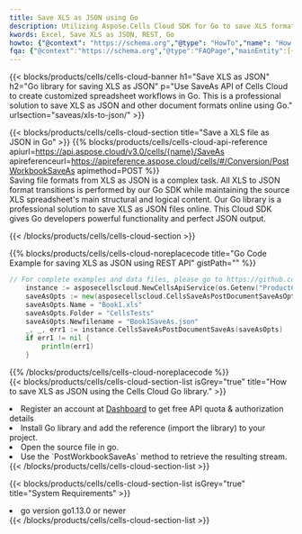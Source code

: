 ```yaml
---
title: Save XLS as JSON using Go 
description: Utilizing Aspose.Cells Cloud SDK for Go to save XLS format file as JSON format file. 
kwords: Excel, Save XLS as JSON, REST, Go
howto: {"@context": "https://schema.org","@type": "HowTo","name": "How to save XLS as JSON using the Cells Cloud Go library.","description": "How to save XLS as JSON using the Cells Cloud Go library.","image": {"@type": "ImageObject"},"url": "/go/saveas/xls-to-json/","step": [{ "@type": "HowToStep","name": "How to save XLS as JSON using the Cells Cloud Go library. step 1", "image": {"@type": "ImageObject",},"url": "/go/saveas/xls-to-json/","text": "Register an account at <a href='https://dashboard.aspose.cloud/'>Dashboard</a> to get free API quota & authorization details",},{ "@type": "HowToStep","name": "How to save XLS as JSON using the Cells Cloud Go library. step 1", "image": {"@type": "ImageObject",},"url": "/go/saveas/xls-to-json/","text": "Install Go library and add the reference (import the library) to your project.",},{ "@type": "HowToStep","name": "How to save XLS as JSON using the Cells Cloud Go library. step 1", "image": {"@type": "ImageObject",},"url": "/go/saveas/xls-to-json/","text": "Open the source file in go.",},{ "@type": "HowToStep","name": "How to save XLS as JSON using the Cells Cloud Go library. step 1", "image": {"@type": "ImageObject",},"url": "/go/saveas/xls-to-json/","text": "Use the `PostWorkbookSaveAs` method to retrieve the resulting stream.",}, ],"supply": {"@type": "HowToSupply","name": "document"},"tool": [{"@type": "HowToTool","name": "Goland, Visual Studio Code, Eclipse"},{"@type": "HowToTool","name": "Aspose Cells"}],"totalTime": "PT6M"}
fqa: {"@context":"https://schema.org","@type":"FAQPage","mainEntity":[{"@type":"Question","name":"Why save file as other formats file in C# using REST API?","acceptedAnswer":{"@type":"Answer","text":"Documents are encoded in many ways, and some files may be incompatible with the software you use. To open and read such files, just save them as appropriate file formats.<br/><ol><li>Install .NET SDK and add the reference (import the library) to your project.</li><li>Open the source file in C# using REST API.</li><li>Call the PostWorkbookSaveAsRequest() method, passing an output filename with required extension.</li><li>Get the result of save as a separate file.</li></ol>"}},{"@type":"Question","name":"What file formats can I save as with your C# library?","acceptedAnswer":{"@type":"Answer","text":"We support a variety of file formats for conversion using .NET library, including XLSX, Excel, xls , PDF, CSV, HTML, Markdown, XML, PNG, JPG, TIFF, Json, TXT and many more."}},{"@type":"Question","name":"What is the maximum allowed file size for conversion using this .NET library?","acceptedAnswer":{"@type":"Answer","text":"There are no file size limits for format conversions using .NET library."}}]}
---
```



{{< blocks/products/cells/cells-cloud-banner h1="Save XLS as JSON" h2="Go library for saving XLS as JSON" p="Use SaveAs API of Cells Cloud to create customized spreadsheet workflows in Go. This is a professional solution to save XLS as JSON and other document formats online using Go." urlsection="saveas/xls-to-json/" >}}

{{< blocks/products/cells/cells-cloud-section  title="Save a XLS file as JSON in Go" >}}
{{% blocks/products/cells/cells-cloud-api-reference  apiurl=https://api.aspose.cloud/v3.0/cells/{name}/SaveAs  apireferenceurl=https://apireference.aspose.cloud/cells/#/Conversion/PostWorkbookSaveAs  apimethod=POST %}}
<br/>
Saving file formats from XLS as JSON is a complex task. All XLS to JSON format transitions is performed by our Go SDK while maintaining the source XLS spreadsheet's main structural and logical content. Our Go library is a professional solution to save XLS as JSON files online. This Cloud SDK gives Go developers powerful functionality and perfect JSON output.

{{< /blocks/products/cells/cells-cloud-section >}}

{{% blocks/products/cells/cells-cloud-noreplacecode title="Go Code Example for saving XLS as JSON using REST API" gistPath="" %}}
  
```go
// For complete examples and data files, please go to https://github.com/aspose-cells-cloud/aspose-cells-cloud-go/
    instance := asposecellscloud.NewCellsApiService(os.Getenv("ProductClientId"), os.Getenv("ProductClientSecret"))
    saveAsOpts := new(asposecellscloud.CellsSaveAsPostDocumentSaveAsOpts)
    saveAsOpts.Name = "Book1.xls"
    saveAsOpts.Folder = "CellsTests"
    saveAsOpts.Newfilename = "Book1SaveAs.json"
    _, _, err1 := instance.CellsSaveAsPostDocumentSaveAs(saveAsOpts)
    if err1 != nil {
	    println(err1)
    }
```
  
{{% /blocks/products/cells/cells-cloud-noreplacecode  %}}
<br/>
{{< blocks/products/cells/cells-cloud-section-list isGrey="true"  title="How to save XLS as JSON using the Cells Cloud Go library." >}}
<li>Register an account at <a href="https://dashboard.aspose.cloud/">Dashboard</a> to get free API quota & authorization details</li>
<li>Install Go library and add the reference (import the library) to your project.</li>
<li>Open the source file in go.</li>
<li>Use the `PostWorkbookSaveAs` method to retrieve the resulting stream.</li>
{{< /blocks/products/cells/cells-cloud-section-list >}}

{{< blocks/products/cells/cells-cloud-section-list isGrey="true"  title="System Requirements" >}}
<li>go version go1.13.0 or newer</li>
{{< /blocks/products/cells/cells-cloud-section-list >}}
